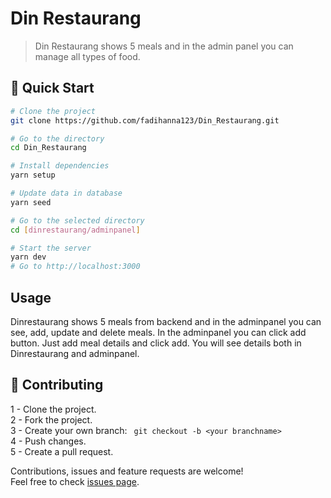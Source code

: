 # Din Restaurang

> Din Restaurang shows 5 meals and in the admin panel you can manage all types of food. <br />

## 🚀 Quick Start

```sh
# Clone the project
git clone https://github.com/fadihanna123/Din_Restaurang.git
```

```sh
# Go to the directory
cd Din_Restaurang
```

```sh
# Install dependencies
yarn setup
```

```sh
# Update data in database
yarn seed
```

```sh
# Go to the selected directory
cd [dinrestaurang/adminpanel]
```

```sh
# Start the server
yarn dev
# Go to http://localhost:3000
```

## Usage

Dinrestaurang shows 5 meals from backend and in the adminpanel you can see, add, update and delete meals. In the adminpanel you can click add button. Just add meal details and click add. You will see details both in Dinrestaurang and adminpanel.

## 🤝 Contributing

1 - Clone the project. <br />
2 - Fork the project. <br />
3 - Create your own branch: `
git checkout -b <your branchname>` <br />
4 - Push changes. <br />
5 - Create a pull request. <br />

Contributions, issues and feature requests are welcome!<br />Feel free to check [issues page](https://github.com/fadihanna123/Din_Restaurang/issues).
